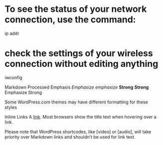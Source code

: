 # To see the status of your network connection, use the command:

ip addr

# check the settings of your wireless connection without editing anything
iwconfig

Markdown	Processed
Emphasis
*Emphasize* _emphasize_
**Strong** __Strong__
Emphasize
Strong


Some WordPress.com themes may have different formatting for these styles

Inline Links
A [link](http://example.com "Title").
Most browsers show the title text when hovering over a link.

Please note that WordPress shortcodes, like [video] or [audio], will take priority over Markdown links and shouldn’t be used for link text.